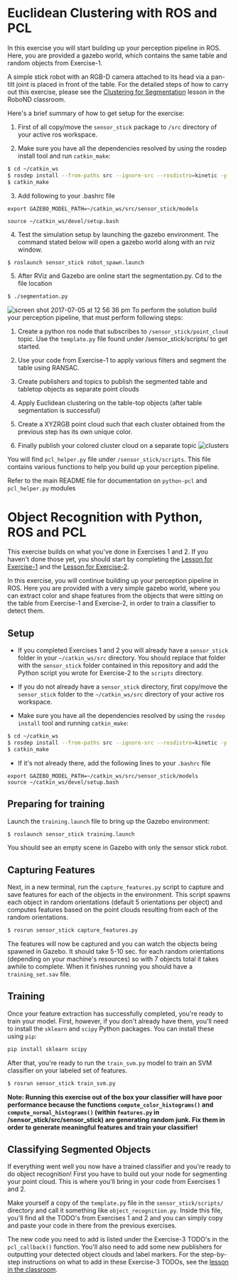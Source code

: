 # Euclidean Clustering with ROS and PCL

In this exercise you will start building up your perception pipeline in ROS.  Here, you are provided a gazebo world, which contains the same table and random objects from Exercise-1.

A simple stick robot with an RGB-D camera attached to its head via a pan-tilt joint is placed in front of the table.  For the detailed steps of how to carry out this exercise, please see the [Clustering for Segmentation](https://classroom.udacity.com/nanodegrees/nd209/parts/586e8e81-fc68-4f71-9cab-98ccd4766cfe/modules/e5bfcfbd-3f7d-43fe-8248-0c65d910345a/lessons/2cc29bbd-5c51-4c3e-b238-1282e4f24f42/concepts/02428d63-6f79-40dc-8105-31eda8e0def4) lesson in the RoboND classroom.

Here's a brief summary of how to get setup for the exercise:

1. First of all copy/move the `sensor_stick` package to `/src` directory of your active ros workspace. 

2. Make sure you have all the dependencies resolved by using the rosdep install tool and run `catkin_make`:  

```sh
$ cd ~/catkin_ws
$ rosdep install --from-paths src --ignore-src --rosdistro=kinetic -y
$ catkin_make
```
3. Add following to your .bashrc file
```
export GAZEBO_MODEL_PATH=~/catkin_ws/src/sensor_stick/models

source ~/catkin_ws/devel/setup.bash
```

4. Test the simulation setup by launching the gazebo environment. The command stated below will open a gazebo world along with an rviz window. 

```sh
$ roslaunch sensor_stick robot_spawn.launch
```

5. After RViz and Gazebo are online start the segmentation.py. Cd to the file location

```sh
$ ./segmentation.py
```

![screen shot 2017-07-05 at 12 56 36 pm](https://user-images.githubusercontent.com/20687560/27895526-30da599c-61c8-11e7-80ab-4b4224cfbb10.png)
To perform the solution build your perception pipeline, that must perform following steps:

1. Create a python ros node that subscribes to `/sensor_stick/point_cloud` topic. Use the `template.py` file found under /sensor_stick/scripts/ to get started.

2. Use your code from Exercise-1 to apply various filters and segment the table using RANSAC. 

3. Create publishers and topics to publish the segmented table and tabletop objects as separate point clouds 

4. Apply Euclidean clustering on the table-top objects (after table segmentation is successful)

5. Create a XYZRGB point cloud such that each cluster obtained from the previous step has its own unique color.

6. Finally publish your colored cluster cloud on a separate topic 
![clusters](https://user-images.githubusercontent.com/9555001/27804180-604d6e04-5fe2-11e7-9f33-d8d8da9a8bc0.png)


You will find `pcl_helper.py` file under `/sensor_stick/scripts`. This file contains various functions to help you build up your perception pipeline. 

Refer to the main README file for documentation on `python-pcl` and `pcl_helper.py` modules

# Object Recognition with Python, ROS and PCL

This exercise builds on what you've done in Exercises 1 and 2. If you haven't done those yet, you should start by completing the [Lesson for Exercise-1](https://classroom.udacity.com/nanodegrees/nd209/parts/586e8e81-fc68-4f71-9cab-98ccd4766cfe/modules/e5bfcfbd-3f7d-43fe-8248-0c65d910345a/lessons/8d51e0bf-0fa1-49a7-bd45-e062c4a2121f/concepts/02cbb56e-9e54-4c08-977b-df149cb0bca4) and the [Lesson for Exercise-2](https://classroom.udacity.com/nanodegrees/nd209/parts/586e8e81-fc68-4f71-9cab-98ccd4766cfe/modules/e5bfcfbd-3f7d-43fe-8248-0c65d910345a/lessons/2cc29bbd-5c51-4c3e-b238-1282e4f24f42/concepts/02428d63-6f79-40dc-8105-31eda8e0def4?contentVersion=1.0.0&contentLocale=en-us). 

In this exercise, you will continue building up your perception pipeline in ROS.  Here you are provided with a very simple gazebo world, where you can extract color and shape features from the objects that were sitting on the table from Exercise-1 and Exercise-2, in order to train a classifier to detect them.


## Setup
* If you completed Exercises 1 and 2 you will already have a `sensor_stick` folder in your `~/catkin_ws/src` directory.  You should replace that folder with the `sensor_stick` folder contained in this repository and add the Python script you wrote for Exercise-2 to the `scripts` directory. 

* If you do not already have a `sensor_stick` directory, first copy/move the `sensor_stick` folder to the `~/catkin_ws/src` directory of your active ros workspace. 

* Make sure you have all the dependencies resolved by using the `rosdep install` tool and running `catkin_make`:  
 
```sh
$ cd ~/catkin_ws
$ rosdep install --from-paths src --ignore-src --rosdistro=kinetic -y
$ catkin_make
```

* If it's not already there, add the following lines to your `.bashrc` file  

```
export GAZEBO_MODEL_PATH=~/catkin_ws/src/sensor_stick/models
source ~/catkin_ws/devel/setup.bash
```

## Preparing for training

Launch the `training.launch` file to bring up the Gazebo environment: 

```sh
$ roslaunch sensor_stick training.launch
```
You should see an empty scene in Gazebo with only the sensor stick robot.

## Capturing Features
Next, in a new terminal, run the `capture_features.py` script to capture and save features for each of the objects in the environment.  This script spawns each object in random orientations (default 5 orientations per object) and computes features based on the point clouds resulting from each of the random orientations.

```sh
$ rosrun sensor_stick capture_features.py
```

The features will now be captured and you can watch the objects being spawned in Gazebo. It should take 5-10 sec. for each random orientations (depending on your machine's resources) so with 7 objects total it takes awhile to complete. When it finishes running you should have a `training_set.sav` file.

## Training

Once your feature extraction has successfully completed, you're ready to train your model. First, however, if you don't already have them, you'll need to install the `sklearn` and `scipy` Python packages.  You can install these using `pip`:

```sh
pip install sklearn scipy
```

After that, you're ready to run the `train_svm.py` model to train an SVM classifier on your labeled set of features.

```sh
$ rosrun sensor_stick train_svm.py
```
**Note:  Running this exercise out of the box your classifier will have poor performance because the functions `compute_color_histograms()` and `compute_normal_histograms()` (within `features.py` in /sensor_stick/src/sensor_stick) are generating random junk.  Fix them in order to generate meaningful features and train your classifier!**

## Classifying Segmented Objects

If everything went well you now have a trained classifier and you're ready to do object recognition!  First you have to build out your node for segmenting your point cloud.  This is where you'll bring in your code from Exercises 1 and 2.

Make yourself a copy of the `template.py` file in the `sensor_stick/scripts/` directory and call it something like `object_recognition.py`.  Inside this file, you'll find all the TODO's from Exercises 1 and 2 and you can simply copy and paste your code in there from the previous exercises.  

The new code you need to add is listed under the Exercise-3 TODO's in the `pcl_callback()` function.  You'll also need to add some new publishers for outputting your detected object clouds and label markers.  For the step-by-step instructions on what to add in these Exercise-3 TODOs, see the [lesson in the classroom](https://classroom.udacity.com/nanodegrees/nd209/parts/586e8e81-fc68-4f71-9cab-98ccd4766cfe/modules/e5bfcfbd-3f7d-43fe-8248-0c65d910345a/lessons/81e87a26-bd41-4d30-bc8b-e747312102c6/concepts/dfab1b50-2efd-428d-bfd9-d1df0544541e).

